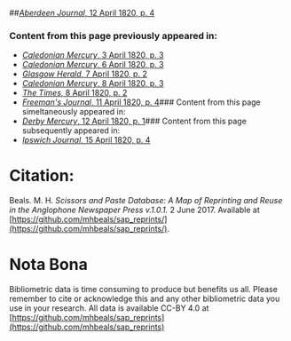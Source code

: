 ##[*Aberdeen Journal*, 12 April 1820, p. 4](https://mhbeals.github.io/sap_html/Aberdeen-Journal/Aberdeen-Journal-12-April-1820-p-4)

### Content from this page previously appeared in:
+ [*Caledonian Mercury*, 3 April 1820, p. 3](https://mhbeals.github.io/sap_html/Caledonian-Mercury/Caledonian-Mercury-3-April-1820-p-3)
+ [*Caledonian Mercury*, 6 April 1820, p. 3](https://mhbeals.github.io/sap_html/Caledonian-Mercury/Caledonian-Mercury-6-April-1820-p-3)
+ [*Glasgow Herald*, 7 April 1820, p. 2](https://mhbeals.github.io/sap_html/Glasgow-Herald/Glasgow-Herald-7-April-1820-p-2)
+ [*Caledonian Mercury*, 8 April 1820, p. 3](https://mhbeals.github.io/sap_html/Caledonian-Mercury/Caledonian-Mercury-8-April-1820-p-3)
+ [*The Times*, 8 April 1820, p. 2](https://mhbeals.github.io/sap_html/The-Times/The-Times-8-April-1820-p-2)
+ [*Freeman's Journal*, 11 April 1820, p. 4](https://mhbeals.github.io/sap_html/Freeman's-Journal/Freeman's-Journal-11-April-1820-p-4)### Content from this page simeltaneously appeared in:
+ [*Derby Mercury*, 12 April 1820, p. 1](https://mhbeals.github.io/sap_html/Derby-Mercury/Derby-Mercury-12-April-1820-p-1)### Content from this page subsequently appeared in:
+ [*Ipswich Journal*, 15 April 1820, p. 4](https://mhbeals.github.io/sap_html/Ipswich-Journal/Ipswich-Journal-15-April-1820-p-4)
                    
# Citation: 

Beals. M. H. *Scissors and Paste Database: A Map of Reprinting and Reuse in the Anglophone Newspaper Press v.1.0.1.* 2 June 2017. Available at [https://github.com/mhbeals/sap_reprints/](https://github.com/mhbeals/sap_reprints/). 
                    
# Nota Bona

Bibliometric data is time consuming to produce but benefits us all. Please remember to cite or acknowledge this and any other bibliometric data you use in your research. All data is available CC-BY 4.0 at [https://github.com/mhbeals/sap_reprints](https://github.com/mhbeals/sap_reprints)